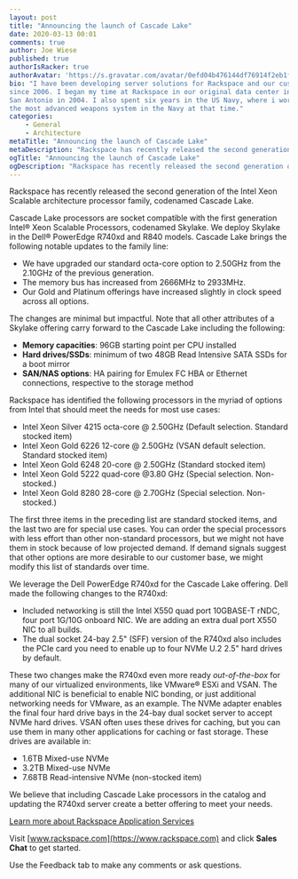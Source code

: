 ```yaml
---
layout: post
title: "Announcing the launch of Cascade Lake"
date: 2020-03-13 00:01
comments: true
author: Joe Wiese
published: true
authorIsRacker: true
authorAvatar: 'https://s.gravatar.com/avatar/0efd04b476144df76914f2eb1fbf86de'
bio: "I have been developing server solutions for Rackspace and our customers
since 2006. I began my time at Rackspace in our original data center in downtown
San Antonio in 2004. I also spent six years in the US Navy, where i worked on
the most advanced weapons system in the Navy at that time."
categories:
    - General
    - Architecture
metaTitle: "Announcing the launch of Cascade Lake"
metaDescription: "Rackspace has recently released the second generation of the Intel Xeon Scalable architecture processor family, codenamed Cascade Lake."
ogTitle: "Announcing the launch of Cascade Lake"
ogDescription: "Rackspace has recently released the second generation of the Intel Xeon Scalable architecture processor family, codenamed Cascade Lake."
---
```


Rackspace has recently released the second generation of the Intel Xeon Scalable
architecture processor family, codenamed Cascade Lake.

<!-- more -->

Cascade Lake processors are socket compatible with the first generation Intel&reg;
Xeon Scalable Processors, codenamed Skylake. We deploy Skylake in the Dell&reg;
PowerEdge R740xd and R840 models. Cascade Lake brings the following notable
updates to the family line:

- We have upgraded our standard octa-core option to 2.50GHz from the 2.10GHz
  of the previous generation.
- The memory bus has increased from 2666MHz to 2933MHz.
- Our Gold and Platinum offerings have increased slightly in clock speed across
  all options.

The changes are minimal but impactful. Note that all other attributes of a
Skylake offering carry forward to the Cascade Lake including the following:

- **Memory capacities**: 96GB starting point per CPU installed
- **Hard drives/SSDs**: minimum of two 48GB Read Intensive SATA SSDs for a boot mirror
- **SAN/NAS options**: HA pairing for Emulex FC HBA or Ethernet connections,
  respective to the storage method

Rackspace has identified the following processors in the myriad of options from
Intel that should meet the needs for most use cases:

- Intel Xeon Silver 4215 octa-core @ 2.50GHz (Default selection. Standard stocked item)
- Intel Xeon Gold 6226 12-core @ 2.50GHz (VSAN default selection. Standard stocked item)
- Intel Xeon Gold 6248 20-core @ 2.50GHz (Standard stocked item)
- Intel Xeon Gold 5222 quad-core @3.80 GHz (Special selection. Non-stocked.)
- Intel Xeon Gold 8280 28-core @ 2.70GHz (Special selection. Non-stocked.)

The first three items in the preceding list are standard stocked items, and the
last two are for special use cases. You can order the special processors with
less effort than other non-standard processors, but we might not have them in
stock because of low projected demand. If demand signals suggest that other
options are more desirable to our customer base, we might modify this list of
standards over time.

We leverage the Dell PowerEdge R740xd for the Cascade Lake offering. Dell made
the following changes to the R740xd:

- Included networking is still the Intel X550 quad port 10GBASE-T rNDC, four
  port 1G/10G onboard NIC. We are adding an extra dual port X550 NIC to all builds.
- The dual socket 24-bay 2.5" (SFF) version of the R740xd also includes the
  PCIe card you need to enable up to four NVMe U.2 2.5" hard drives by default.

These two changes make the R740xd even more ready *out-of-the-box* for many of
our virtualized environments, like VMware&reg; ESXi and VSAN. The additional NIC
is beneficial to enable NIC bonding, or just additional networking needs for
VMware, as an example. The NVMe adapter enables the final four hard drive bays
in the 24-bay dual socket server to accept NVMe hard drives. VSAN often uses
these drives for caching, but you can use them in many other applications for
caching or fast storage. These drives are available in:

- 1.6TB Mixed-use NVMe
- 3.2TB Mixed-use NVMe
- 7.68TB Read-intensive NVMe (non-stocked item)

We believe that including Cascade Lake processors in the catalog and updating
the R740xd server create a better offering to meet your needs.

<a class="cta purple" id="cta" href="https://www.rackspace.com/application-management/professional-services">Learn more about Rackspace Application Services</a>

Visit [www.rackspace.com](https://www.rackspace.com) and click **Sales Chat**
to get started.

Use the Feedback tab to make any comments or ask questions.
